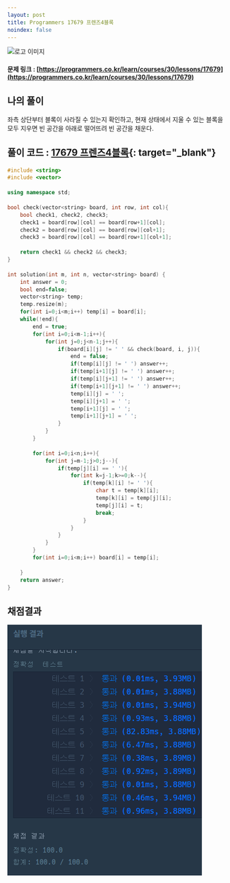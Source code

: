 ```yaml
---
layout: post
title: Programmers 17679 프렌즈4블록
noindex: false
---
```

![로고 이미지](https://s3.ap-northeast-2.amazonaws.com/grepp-cloudfront/programmers_imgs/design/logo.jpg)

#### 문제 링크 : [https://programmers.co.kr/learn/courses/30/lessons/17679](https://programmers.co.kr/learn/courses/30/lessons/17679)


## 나의 풀이
좌측 상단부터 블록이 사라질 수 있는지 확인하고, 현재 상태에서 지울 수 있는 블록을 모두 지우면 빈 공간을 아래로 떨어뜨려 빈 공간을 채운다.                


## 풀이 코드 : [17679 프렌즈4블록](https://github.com/sun-pyo/algorithm/blob/main/programmers/17679.cpp){: target="_blank"}

```c++
#include <string>
#include <vector>

using namespace std;

bool check(vector<string> board, int row, int col){
    bool check1, check2, check3;
    check1 = board[row][col] == board[row+1][col];
    check2 = board[row][col] == board[row][col+1];
    check3 = board[row][col] == board[row+1][col+1];
    
    return check1 && check2 && check3;
}

int solution(int m, int n, vector<string> board) {
    int answer = 0;
    bool end=false;
    vector<string> temp;
    temp.resize(m);
    for(int i=0;i<m;i++) temp[i] = board[i];
    while(!end){
        end = true;
        for(int i=0;i<m-1;i++){
            for(int j=0;j<n-1;j++){
                if(board[i][j] != ' ' && check(board, i, j)){
                    end = false;
                    if(temp[i][j] != ' ') answer++;
                    if(temp[i+1][j] != ' ') answer++;
                    if(temp[i][j+1] != ' ') answer++;
                    if(temp[i+1][j+1] != ' ') answer++;
                    temp[i][j] = ' ';
                    temp[i][j+1] = ' ';
                    temp[i+1][j] = ' ';
                    temp[i+1][j+1] = ' ';
                }
            }
        }

        for(int i=0;i<n;i++){
            for(int j=m-1;j>0;j--){
                if(temp[j][i] == ' '){
                    for(int k=j-1;k>=0;k--){
                        if(temp[k][i] != ' '){
                            char t = temp[k][i];
                            temp[k][i] = temp[j][i];
                            temp[j][i] = t;
                            break;
                        }
                    }
                }
            }
        }
        for(int i=0;i<m;i++) board[i] = temp[i];
    
    }
    return answer;
}
```


## 채점결과

![42586](\algorithm\img\programmers_17679.PNG)
